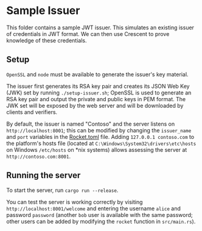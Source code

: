 # Sample Issuer

This folder contains a sample JWT issuer. This simulates an existing issuer of credentials in JWT format. We can then use Crescent to prove knowledge of these credentials.

## Setup

`OpenSSL` and `node` must be available to generate the issuer's key material.

The issuer first generates its RSA key pair and creates its JSON Web Key (JWK) set by running `./setup-issuer.sh`; OpenSSL is used to generate an RSA key pair and output the private and public keys in PEM format. The JWK set will be exposed by the web server and will be downloaded by clients and verifiers.

By default, the issuer is named "Contoso" and the server listens on `http://localhost:8001`; this can be modified by changing the `issuer_name` and `port` variables in the [Rocket.toml](./Rocket.toml) file. Adding `127.0.0.1 contoso.com` to the platform's hosts file (located at `C:\Windows\System32\drivers\etc\hosts` on Windows `/etc/hosts` on *nix systems) allows assessing the server at `http://contoso.com:8001`.


## Running the server

To start the server, run `cargo run --release`.

You can test the server is working correctly by visiting `http://localhost:8001/welcome` and entering the username `alice` and password `password` (another `bob` user is available with the same password; other users can be added by modifying the `rocket` function in `src/main.rs`).
